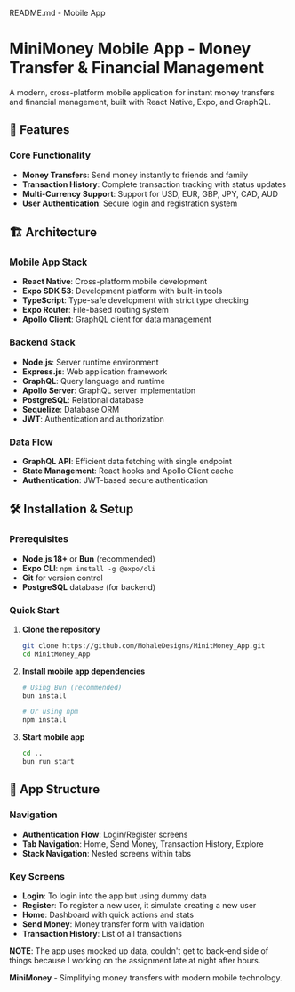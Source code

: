 README.md - Mobile App

# MiniMoney Mobile App - Money Transfer & Financial Management

A modern, cross-platform mobile application for instant money transfers and financial management, built with React Native, Expo, and GraphQL.

## 🚀 Features

### Core Functionality
- **Money Transfers**: Send money instantly to friends and family
- **Transaction History**: Complete transaction tracking with status updates
- **Multi-Currency Support**: Support for USD, EUR, GBP, JPY, CAD, AUD
- **User Authentication**: Secure login and registration system

## 🏗️ Architecture

### Mobile App Stack
- **React Native**: Cross-platform mobile development
- **Expo SDK 53**: Development platform with built-in tools
- **TypeScript**: Type-safe development with strict type checking
- **Expo Router**: File-based routing system
- **Apollo Client**: GraphQL client for data management

### Backend Stack
- **Node.js**: Server runtime environment
- **Express.js**: Web application framework
- **GraphQL**: Query language and runtime
- **Apollo Server**: GraphQL server implementation
- **PostgreSQL**: Relational database
- **Sequelize**: Database ORM
- **JWT**: Authentication and authorization

### Data Flow
- **GraphQL API**: Efficient data fetching with single endpoint
- **State Management**: React hooks and Apollo Client cache
- **Authentication**: JWT-based secure authentication

## 🛠️ Installation & Setup

### Prerequisites
- **Node.js 18+** or **Bun** (recommended)
- **Expo CLI**: `npm install -g @expo/cli`
- **Git** for version control
- **PostgreSQL** database (for backend)

### Quick Start

1. **Clone the repository**
   ```bash
   git clone https://github.com/MohaleDesigns/MinitMoney_App.git
   cd MinitMoney_App
   ```

2. **Install mobile app dependencies**
   ```bash
   # Using Bun (recommended)
   bun install
   
   # Or using npm
   npm install
   ```

3. **Start mobile app**
   ```bash
   cd ..
   bun run start
   ```

## 📱 App Structure

### Navigation
- **Authentication Flow**: Login/Register screens
- **Tab Navigation**: Home, Send Money, Transaction History, Explore
- **Stack Navigation**: Nested screens within tabs

### Key Screens
- **Login**: To login into the app but using dummy data
- **Register**: To register a new user, it simulate creating a new user
- **Home**: Dashboard with quick actions and stats
- **Send Money**: Money transfer form with validation
- **Transaction History**: List of all transactions

**NOTE**: The app uses mocked up data, couldn't get to back-end side of things because I working on the assignment late at night after hours.

**MiniMoney** - Simplifying money transfers with modern mobile technology.